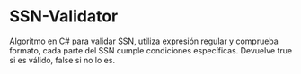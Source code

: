 # SSN-Validator
 Algoritmo en C# para validar SSN, utiliza expresión regular y comprueba formato, cada parte del SSN cumple condiciones específicas. Devuelve true si es válido, false si no lo es.
